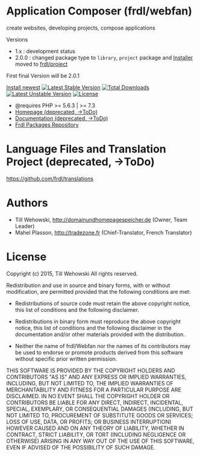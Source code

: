 Application Composer (frdl/webfan)
=
create websites, developing projects, compose applications

Versions 
* 1.x : development status
* 2.0.0 : changed package type to `library`, 
  `project` package and [Installer](https://webfan.de/install/) moved to [frdl/project](https://github.com/frdl/project)

First final Version will be 2.0.1


[Install newest](https://webfan.de/install/)
[![Latest Stable Version](https://poser.pugx.org/frdl/webfan/v/stable)](https://packagist.org/packages/frdl/webfan) [![Total Downloads](https://poser.pugx.org/frdl/webfan/downloads)](https://packagist.org/packages/frdl/webfan) [![Latest Unstable Version](https://poser.pugx.org/frdl/webfan/v/unstable)](https://packagist.org/packages/frdl/webfan) [![License](https://poser.pugx.org/frdl/webfan/license)](https://packagist.org/packages/frdl/webfan)

* @requires          PHP >= 5.6.3 | >= 7.3
* [Homepage (deprecated, ->ToDo)](http://frdl.github.io/webfan/)
* [Documentation (deprecated, ->ToDo)](https://github.com/frdl/webfan/wiki)
* [Frdl Packages Repository](https://packages.frdl.de/)


Language Files and Translation Project (deprecated, ->ToDo)
=
https://github.com/frdl/translations


Authors
=

* Till Wehowski, http://domainundhomepagespeicher.de (Owner, Team Leader)
* Mahel Plasson, http://tradezone.fr (Chief-Translator, French Translator)


License
=
Copyright (c) 2015, Till Wehowski
All rights reserved.

Redistribution and use in source and binary forms, with or without
modification, are permitted provided that the following conditions are met:

* Redistributions of source code must retain the above copyright notice, this
  list of conditions and the following disclaimer.

* Redistributions in binary form must reproduce the above copyright notice,
  this list of conditions and the following disclaimer in the documentation
  and/or other materials provided with the distribution.

* Neither the name of frdl/Webfan nor the names of its
  contributors may be used to endorse or promote products derived from
  this software without specific prior written permission.

THIS SOFTWARE IS PROVIDED BY THE COPYRIGHT HOLDERS AND CONTRIBUTORS "AS IS"
AND ANY EXPRESS OR IMPLIED WARRANTIES, INCLUDING, BUT NOT LIMITED TO, THE
IMPLIED WARRANTIES OF MERCHANTABILITY AND FITNESS FOR A PARTICULAR PURPOSE ARE
DISCLAIMED. IN NO EVENT SHALL THE COPYRIGHT HOLDER OR CONTRIBUTORS BE LIABLE
FOR ANY DIRECT, INDIRECT, INCIDENTAL, SPECIAL, EXEMPLARY, OR CONSEQUENTIAL
DAMAGES (INCLUDING, BUT NOT LIMITED TO, PROCUREMENT OF SUBSTITUTE GOODS OR
SERVICES; LOSS OF USE, DATA, OR PROFITS; OR BUSINESS INTERRUPTION) HOWEVER
CAUSED AND ON ANY THEORY OF LIABILITY, WHETHER IN CONTRACT, STRICT LIABILITY,
OR TORT (INCLUDING NEGLIGENCE OR OTHERWISE) ARISING IN ANY WAY OUT OF THE USE
OF THIS SOFTWARE, EVEN IF ADVISED OF THE POSSIBILITY OF SUCH DAMAGE.

